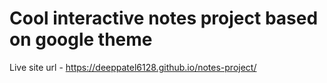 # Cool interactive notes project based on google theme
Live site url - https://deeppatel6128.github.io/notes-project/
